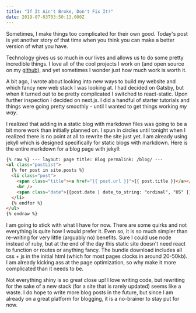 ```yaml
---
title: "If It Ain't Broke, Don't Fix It!"
date: 2019-07-03T03:50:13.000Z
---
```


Sometimes, I make things too complicated for their own good. Today's post is yet another story of that time when you think you can make a better version of what you have.

Technology gives us so much in our lives and allows us to do some pretty incredible things. I love all of the cool projects I work on (and open source on my [github](https://github.com/amcolash)), and yet sometimes I wonder just how much work is worth it.

A bit ago, I wrote about looking into new ways to build my website and which fancy new web stack I was looking at. I had decided on Gatsby, but when it turned out to be pretty complicated I switched to react-static. Upon further inspection I decided on next.js. I did a handful of starter tutorials and things were going pretty smoothly - until I wanted to get things working _my way_.

I realized that adding in a static blog with markdown files was going to be a bit more work than initially planned on. I spun in circles until tonight when I realized there is no point at all to rewrite the site just yet. I am already using jekyll which is designed specifically for static blogs with markdown. Here is the entire markdown for a blog page with jekyll:

```html
{% raw %} --- layout: page title: Blog permalink: /blog/ ---
<ul class="postList">
  {% for post in site.posts %}
  <li class="post">
    <span class="title"><a href="{{ post.url }}">{{ post.title }}</a></span>
    <br />
    <span class="date">{{post.date | date_to_string: "ordinal", "US" }}</span>
  </li>
  {% endfor %}
</ul>
{% endraw %}
```

I am going to stick with what I have for now. There are some quirks and not everything is quite how I would prefer it. Even so, it is so much simpler than re-writing for very little (arguably no) benefits. Sure I could use node instead of ruby, but at the end of the day this static site doesn't need react to function or routes or anything fancy. The bundle download includes all css + js in the initial html (which for most pages clocks in around 20-50kb). I am already kicking ass at the page optimization, so why make it more complicated than it needs to be.

Not everything shiny is so great close up! I love writing code, but rewriting for the sake of a new stack (for a site that is rarely updated) seems like a waste. I do hope to write more blog posts in the future, but since I am already on a great platform for blogging, it is a no-brainer to stay put for now.
